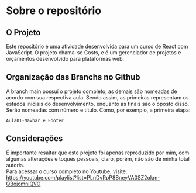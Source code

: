 # Sobre o repositório

## O Projeto

Este repositório é uma atividade desenvolvida para um curso de React com JavaScript. O projeto chama-se Costs, e é um gerenciador de projetos e orçamentos desenvolvido para plataformas web.

## Organização das Branchs no Github

A branch main possuí o projeto completo, as demais são nomeadas de acordo com sua respectiva aula. Sendo assim, as primeiras representam os estados iniciais do desenvolvimento, enquanto as finais são o oposto disso. Serão nomeadas com número e título. Como, por exemplo, a primeira etapa:

<code>Aula01-Navbar_e_Footer</code>

## Considerações

É importante resaltar que este projeto foi apenas reproduzido por mim, com algumas alterações e toques pessoais, claro, porém, não são de minha total autoria. 
<br>
Para acessar o curso completo no Youtube, visite: https://youtube.com/playlist?list=PLnDvRpP8BneyVA0SZ2okm-QBojomniQVO